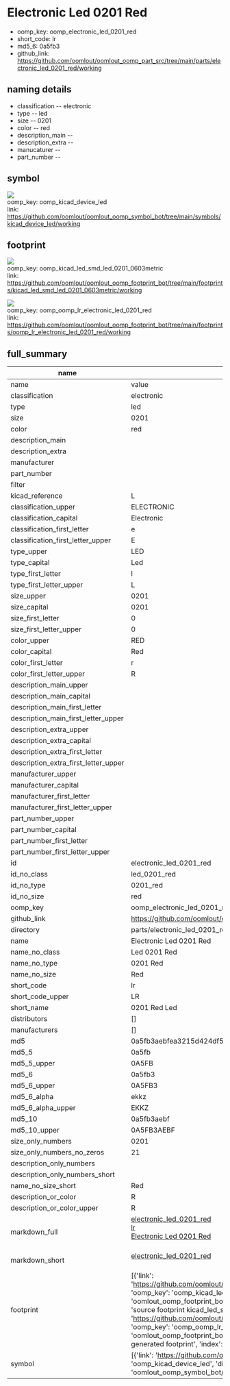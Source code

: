 # Electronic Led 0201 Red

  
* oomp_key: oomp_electronic_led_0201_red 
* short_code: lr
* md5_6: 0a5fb3  
* github_link: https://github.com/oomlout/oomlout_oomp_part_src/tree/main/parts/electronic_led_0201_red/working  
## naming details
* classification -- electronic
* type -- led
* size -- 0201
* color -- red
* description_main -- 
* description_extra -- 
* manucaturer -- 
* part_number -- 



## symbol

![](symbol/{index}/working/working_600.png)  
oomp_key: oomp_kicad_device_led  
link: https://github.com/oomlout/oomlout_oomp_symbol_bot/tree/main/symbols/kicad_device_led/working  

## footprint

![](footprint/{index}/working/working_600.png)  
oomp_key: oomp_kicad_led_smd_led_0201_0603metric  
link: https://github.com/oomlout/oomlout_oomp_footprint_bot/tree/main/footprints/kicad_led_smd_led_0201_0603metric/working  

![](footprint/{index}/working/working_600.png)  
oomp_key: oomp_oomp_lr_electronic_led_0201_red  
link: https://github.com/oomlout/oomlout_oomp_footprint_bot/tree/main/footprints/oomp_lr_electronic_led_0201_red/working  

## full_summary
| name | value | 
| --- | --- | 
| name | value | 
| classification | electronic | 
| type | led | 
| size | 0201 | 
| color | red | 
| description_main |  | 
| description_extra |  | 
| manufacturer |  | 
| part_number |  | 
| filter |  | 
| kicad_reference | L | 
| classification_upper | ELECTRONIC | 
| classification_capital | Electronic | 
| classification_first_letter | e | 
| classification_first_letter_upper | E | 
| type_upper | LED | 
| type_capital | Led | 
| type_first_letter | l | 
| type_first_letter_upper | L | 
| size_upper | 0201 | 
| size_capital | 0201 | 
| size_first_letter | 0 | 
| size_first_letter_upper | 0 | 
| color_upper | RED | 
| color_capital | Red | 
| color_first_letter | r | 
| color_first_letter_upper | R | 
| description_main_upper |  | 
| description_main_capital |  | 
| description_main_first_letter |  | 
| description_main_first_letter_upper |  | 
| description_extra_upper |  | 
| description_extra_capital |  | 
| description_extra_first_letter |  | 
| description_extra_first_letter_upper |  | 
| manufacturer_upper |  | 
| manufacturer_capital |  | 
| manufacturer_first_letter |  | 
| manufacturer_first_letter_upper |  | 
| part_number_upper |  | 
| part_number_capital |  | 
| part_number_first_letter |  | 
| part_number_first_letter_upper |  | 
| id | electronic_led_0201_red | 
| id_no_class | led_0201_red | 
| id_no_type | 0201_red | 
| id_no_size | red | 
| oomp_key | oomp_electronic_led_0201_red | 
| github_link | https://github.com/oomlout/oomlout_oomp_part_src/tree/main/parts/electronic_led_0201_red/working | 
| directory | parts/electronic_led_0201_red | 
| name | Electronic Led 0201 Red | 
| name_no_class | Led 0201 Red | 
| name_no_type | 0201 Red | 
| name_no_size | Red | 
| short_code | lr | 
| short_code_upper | LR | 
| short_name | 0201 Red Led | 
| distributors | [] | 
| manufacturers | [] | 
| md5 | 0a5fb3aebfea3215d424df51e0177a19 | 
| md5_5 | 0a5fb | 
| md5_5_upper | 0A5FB | 
| md5_6 | 0a5fb3 | 
| md5_6_upper | 0A5FB3 | 
| md5_6_alpha | ekkz | 
| md5_6_alpha_upper | EKKZ | 
| md5_10 | 0a5fb3aebf | 
| md5_10_upper | 0A5FB3AEBF | 
| size_only_numbers | 0201 | 
| size_only_numbers_no_zeros | 21 | 
| description_only_numbers |  | 
| description_only_numbers_short |   | 
| name_no_size_short | Red | 
| description_or_color | R  | 
| description_or_color_upper | R  | 
| markdown_full | [electronic_led_0201_red](https://github.com/oomlout/oomlout_oomp_part_src/tree/main/parts/electronic_led_0201_red/working)<br>[lr](https://github.com/oomlout/oomlout_oomp_part_src/tree/main/parts/electronic_led_0201_red/working)<br>[Electronic Led 0201 Red](https://github.com/oomlout/oomlout_oomp_part_src/tree/main/parts/electronic_led_0201_red/working)<br><br> | 
| markdown_short | [electronic_led_0201_red](https://github.com/oomlout/oomlout_oomp_part_src/tree/main/parts/electronic_led_0201_red/working)<br><br> | 
| footprint | [{'link': 'https://github.com/oomlout/oomlout_oomp_footprint_bot/tree/main/foootprntss/kicad_led_smd_led_0201_0603metric', 'oomp_key': 'oomp_kicad_led_smd_led_0201_0603metric', 'directory': 'oomlout_oomp_footprint_bot/footprints/kicad_led_smd_led_0201_0603metric//working/working.kicad_mod', 'note': 'source footprint kicad_led_smd_led_0201_0603metric', 'index': 0}, {'link': 'https://github.com/oomlout/oomlout_oomp_footprint_bot/tree/main/foootprntss/oomp_lr_electronic_led_0201_red', 'oomp_key': 'oomp_oomp_lr_electronic_led_0201_red', 'directory': 'oomlout_oomp_footprint_bot/footprints/oomp_lr_electronic_led_0201_red//working/working.kicad_mod', 'note': 'oomp generated footprint', 'index': 1}] | 
| symbol | [{'link': 'https://github.com/oomlout/oomlout_oomp_symbol_bot/tree/main/symbols/kicad_device_led', 'oomp_key': 'oomp_kicad_device_led', 'directory': 'oomlout_oomp_symbol_bot/symbols/kicad_device_led//working/working.kicad_sym', 'index': 0}] | 
